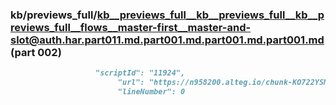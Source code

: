 ### kb/previews_full/kb__previews_full__kb__previews_full__kb__previews_full__flows__master-first__master-and-slot@auth.har.part011.md.part001.md.part001.md.part001.md (part 002)

```md
                   "scriptId": "11924",
                        "url": "https://n958200.alteg.io/chunk-KO722YSM.js",
                        "lineNumber": 0
```

```
